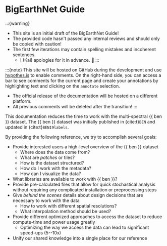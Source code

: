 # BigEarthNet Guide

:::{warning}
- This site is an initial draft of the BigEarthNet Guide!
- The provided code hasn't passed any internal reviews and should only be copied with caution!
- The first few iterations may contain spelling mistakes and incoherent sentences.
  -  I (Kai) apologies for it in advance. 🙂
:::


:::{note}
This site will be hosted on GitHub during the development and use [hypothes.is](https://web.hypothes.is/) to enable comments.
On the right-hand side, you can access a bar to see comments for the current page and create your annotations by highlighting text and clicking on the `annotate` selection.

- The official release of the documentation will be hosted on a different platform.
- All previous comments will be deleted after the transition!
:::


This documentation reduces the time to work with the multi-spectral {{ ben }} dataset.
The {{ ben }} dataset was initially published in {cite:t}`BEN` and
updated in {cite:t}`BEN19labels`.

By providing the following reference, we try to accomplish several goals:

- Provide interested users a high-level overview of the {{ ben }} dataset
  - Where does the data come from?
  - What are _patches_ or tiles?
  - How is the dataset structured?
  - How do I work with the metadata?
  - How can I visualize the data?
- What libraries are available to work with {{ ben }}?
- Provide pre-calculated files that allow for quick stochastical analysis without requiring any complicated installation or preprocessing steps
- Give _behind the scenes_ details about design decisions that are necessary to work with the data
    - How to work with different spatial resolutions?
    - What interpolation method should be used?
- Provide different optimized approaches to access the dataset to reduce compute-time and power usage greatly
    - Optimizing the way we access the data can lead to significant speed-ups (5--10x)
- Unify our shared knowledge into a single place for our reference
